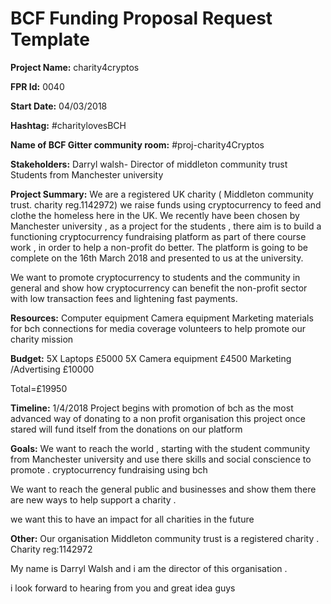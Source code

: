 
# BCF Funding Proposal Request Template

**Project Name:**
charity4cryptos

**FPR Id:**
0040

**Start Date:**
04/03/2018

**Hashtag:**
#charitylovesBCH

**Name of BCF Gitter community room:**
#proj-charity4Cryptos

**Stakeholders:**
Darryl walsh- Director of middleton community trust 
Students from Manchester university

**Project Summary:**
We are a registered UK charity ( Middleton community trust. charity reg.1142972) we raise funds using cryptocurrency to feed and clothe the homeless here in the UK. We recently have been chosen by Manchester university , as a project for the students , there aim is to build a functioning cryptocurrency fundraising platform as part of there course work , in order to help a non-profit do better. The platform is going to be complete on the 16th March 2018 and presented to us at the university. 
 
We want to promote cryptocurrency to students and the community in general and show how cryptocurrency can benefit the non-profit sector with low transaction fees and lightening fast payments.


**Resources:**
Computer equipment
Camera equipment
Marketing materials for bch
connections for media coverage
volunteers to help promote our charity mission


**Budget:**
5X Laptops £5000
5X Camera equipment £4500
Marketing /Advertising £10000

Total=£19950

**Timeline:**
1/4/2018
Project begins with promotion of bch as the most advanced way of donating to a non profit organisation this project once stared will fund itself from the donations on our platform

**Goals:**
We want to reach the world , starting with the student community from Manchester university and use there skills and social conscience to promote . cryptocurrency fundraising using bch

We want to reach the general public and businesses and show them there are new ways to help support a charity .

we want this to have an impact for all charities in the future 

**Other:**
Our organisation Middleton community trust is a registered charity . Charity reg:1142972

My name is Darryl Walsh and i am the director of this organisation .

i look forward to hearing from you and great idea guys  
